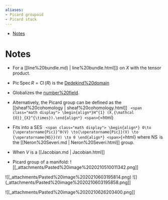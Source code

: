 ```yaml
---
aliases:
- Picard groupoid
- Picard stack
---
```


-   [Notes](#notes)














Notes
=====

-   For a [[line%20bundle.md) | line%20bundle.html]]) on $X$ with the tensor product.

-   ${\operatorname{Pic}}\operatorname{Spec}R = { \operatorname{Cl}} (R)$ is the [Dedekind%20domain](Dedekind%20domain)

-   Globalizes the [number%20field](number%20field).

-   Alternatively, the Picard group can be defined as the [[sheaf%20cohomology | sheaf%20cohomology.html]] `
    <span class="math display">
    \begin{align*}H^{1} (X,{\mathcal {O}}_{X}^{\times}).\end{align*}
    <span>`{=html}

-   Fits into a SES `
    <span class="math display">
    \begin{align*}
    0\to {\operatorname{Pic}}^0(V) \to{\operatorname{Pic}}(V) \to {\operatorname{NS}}(V) \to 0
    \end{align*}
    <span>`{=html} where ${\operatorname{NS}}$ is the [[Neron%20Severi.md | Neron%20Severi.html]] group.

-   When $V$ is a [[Jacobian.md | Jacobian.html]]

-   Picard group of a manifold: ![[_attachments/Pasted%20image%2020210510011342.png]]

![[_attachments/Pasted%20image%2020210603195814.png) ![](_attachments/Pasted%20image%2020210603195858.png]]

![[_attachments/Pasted%20image%2020210626203400.png]]
